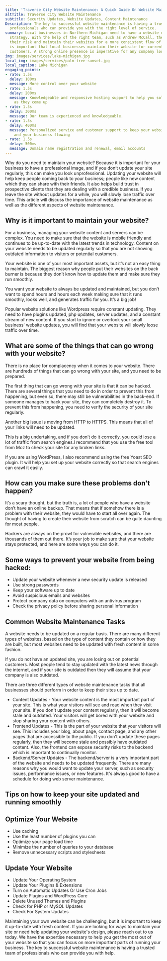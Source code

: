 ```yaml
---
title: 'Traverse City Website Maintenance: A Quick Guide On Website Maintenance'
altTitle: Traverse City Website Maintenance
subtitle: Security Updates, Website Updates, Content Maintenance
Description: The key to successful website maintenance is having a trusted team of
  professionals who can provide you with the right level of service.
summary: Local businesses in Northern Michigan need to have a website maintenance
  strategy. With the help of the right team, such as Andrew McCall, they can decrease
  their risk and maintain their websites for a more consistent flow of business. It
  is important that local businesses maintain their website for current and potential
  customers. A strong online presence is imperative for any company looking to succeed.
img: images/services/lake-michigan.jpg
local_img: images/services/palm-tree-sunset.jpg
local_caption: Lake Michigan
engaging_points:
- rate: 1.5s
  delay: 100ms
  message: More control over your website
- rate: 1.5s
  delay: 200ms
  message: Knowledgeable and responsive hosting support to help you solve problems
    as they come up
- rate: 1.5s
  delay: 300ms
  message: Our team is experienced and knowledgeable.
- rate: 1.5s
  delay: 400ms
  message: Personalized service and customer support to keep your website working
    and your business flowing
- rate: 1.5s
  delay: 500ms
  message: Domain name registration and renewal, email accounts
---
```


Why do you need to maintain your website? Because it is important for your business to have a professional image, and if you don’t update your site regularly, this can make you look unprofessional. Updating your website will help keep people coming back to your business; people like new content which they can share with their friends. It also helps build trust in prospective clients that they are dealing with a credible business. If you leave the site without updates for a while, you will slowly lose traffic over time. This article will discuss the importance of website maintenance as well as the different aspects of website maintenance.


## Why is it important to maintain your website?


For a business, managing your website content and servers can be complex. You need to make sure that the website is mobile friendly and continues to be up-to-date with the latest trends in technology. Content on your website needs to be updated regularly so that you are not showing outdated information to visitors or potential customers.


Your website is one of your most important assets, but it’s not an easy thing to maintain. The biggest reason why people put their websites on the back burner is because they don’t know how to update them and make sure they run smoothly.


You want your website to always be updated and maintained, but you don’t want to spend hours and hours each week making sure that it runs smoothly, looks well, and generates traffic for you. It’s a big job!


Popular website solutions like Wordpress require constant updating. They need to have plugins updated, php updates, server updates, and a constant stream of new content. If you start to ignore or overlook your small business' website updates, you will find that your website will slowly loose traffic over time.


## What are some of the things that can go wrong with your website?

There is no place for complacency when it comes to your website. There are hundreds of things that can go wrong with your site, and you need to be prepared.


The first thing that can go wrong with your site is that it can be hacked. There are several things that you need to do in order to prevent this from happening, but even so, there may still be vulnerabilities in the back-end. If someone manages to hack your site, they can completely destroy it. To prevent this from happening, you need to verify the security of your site regularly.


Another big issue is moving from HTTP to HTTPS. This means that all of your links will need to be updated.

This is a big undertaking, and if you don’t do it correctly, you could lose a lot of traffic from search engines.I recommend that you use the free tool from Moz to check your site for any broken links.

If you are using WordPress, I also recommend using the free Yoast SEO plugin. It will help you set up your website correctly so that search engines can crawl it easily.


## How can you make sure these problems don't happen?


It’s a scary thought, but the truth is, a lot of people who have a website don’t have an online backup. That means that if somehow there is a problem with their website, they would have to start all over again. The thought of having to create their website from scratch can be quite daunting for most people.


Hackers are always on the prowl for vulnerable websites, and there are thousands of them out there. It’s your job to make sure that your website stays protected, and here are some ways you can do it.


## Some ways to prevent your website from being hacked:


- Update your website whenever a new security update is released
- Use strong passwords
- Keep your software up to date
- Avoid suspicious emails and websites
- Protect company data on computers with an antivirus program
- Check the privacy policy before sharing personal information


## Common Website Maintenance Tasks


A website needs to be updated on a regular basis. There are many different types of websites, based on the type of content they contain or how they are built, but most websites need to be updated with fresh content in some fashion.


If you do not have an updated site, you are losing out on potential customers. Most people tend to stay updated with the latest news through the internet, and if your site is outdated then they will assume that your company is also outdated.


There are three different types of website maintenance tasks that all businesses should perform in order to keep their sites up to date.

- Content Updates - Your website content is the most important part of your site. This is what your visitors will see and read when they visit your site. If you don't update your content regularly, then it will become stale and outdated. Your visitors will get bored with your website and stop sharing your content with others.
- Frontend Updates - This is the part of your website that your visitors will see. This includes your blog, about page, contact page, and any other pages that are accessible to the public. If you don't update these pages regularly, then they will become stale and possibly have outdated content. Also, the frontend can expose security risks to the backend which is important to continually monitor.
- Backend/Server Updates - The backend/server is a very important part of the website and needs to be updated frequently. There are many reasons why you would want to update your server, such as security issues, performance issues, or new features. It's always good to have a schedule for doing web server maintenance.

## Tips on how to keep your site updated and running smoothly


## Optimize Your Website

* Use caching
* Use the least number of plugins you can
* Optimize your page load time
* Minimize the number of queries to your database
* Remove unnecessary scripts and stylesheets


## Update Your Website

* Update Your Operating System
* Update Your Plugins & Extensions
* Turn on Automatic Updates Or Use Cron Jobs
* Update Plugins and WordPress Core
* Delete Unused Themes and Plugins
* Check for PHP or MySQL Updates
* Check For System Updates


Maintaining your own website can be challenging, but it is important to keep it up-to-date with fresh content. 
If you are looking for ways to maintain your site or need help updating your website's design, please reach out to us today. 
We have the expertise necessary to help you get the most out of your website so that you can focus on more important parts of running your business. 
The key to successful website maintenance is having a trusted team of professionals who can provide you with help.




